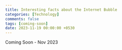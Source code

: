 ```yaml
--- 
title: Interesting facts about the Internet Bubble
categories: [Technology]
comments: false
tags: [coming-soon]
date: 2023-11-19 00:00:00 +0530
---
```


Coming Soon - Nov 2023